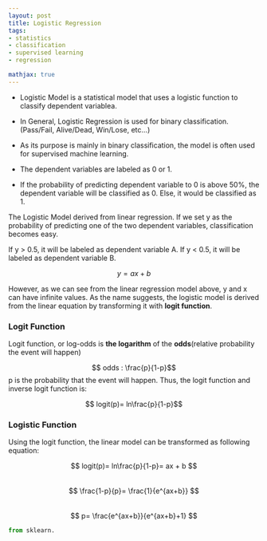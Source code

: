 ```yaml
---
layout: post
title: Logistic Regression
tags:
- statistics
- classification
- supervised learning
- regression

mathjax: true
---
```


- Logistic Model is a statistical model that uses a logistic function to classify dependent variablea.

- In General, Logistic Regression is used for binary classification. (Pass/Fail, Alive/Dead, Win/Lose, etc...)

- As its purpose is mainly in binary classification, the model is often used for supervised machine learning.

- The dependent variables are labeled as 0 or 1.

- If the probability of predicting dependent variable to 0 is above 50%, the dependent variable will be classified as 0. Else, it would be classified as 1.

The Logistic Model derived from linear regression. If we set y as the probability of predicting one of the two dependent variables, classification becomes easy. 

If y > 0.5, it will be labeled as dependent variable A. If y < 0.5, it will be labeled as dependent variable B.

$$y = ax+b$$

However, as we can see from the linear regression model above, y and x can have infinite values. As the name suggests, the logistic model is derived from the linear equation by transforming it with __logit function__. 

### Logit Function

Logit function, or log-odds is __the logarithm__ of the __odds__(relative probability the event will happen) 

$$ odds : \frac{p}{1-p}$$
p is the probability that the event will happen. Thus, the logit function and inverse logit function is:

$$ logit(p)= ln\frac{p}{1-p}​$$



### Logistic Function
Using the logit function, the linear model can be transformed as following equation:

$$ logit(p)= ln\frac{p}{1-p}= ax + b $$
<br>
$$ \frac{1-p}{p}= \frac{1}{e^{ax+b}} $$
<br>
$$  p= \frac{e^{ax+b}}{e^{ax+b}+1} $$



```python
from sklearn.
```

